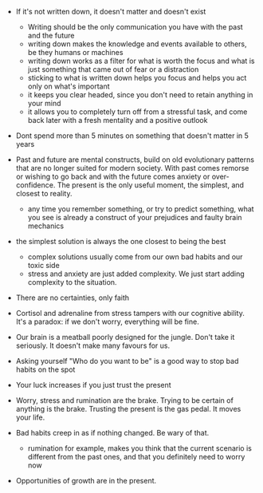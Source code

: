 - If it's not written down, it doesn't matter and doesn't exist
  - Writing should be the only communication you have with the past and the future
  - writing down makes the knowledge and events available to others, be they humans or machines
  - writing down works as a filter for what is worth the focus and what is just something that came out of fear or a distraction
  - sticking to what is written down helps you focus and helps you act only on what's important
  - it keeps you clear headed, since you don't need to retain anything in your mind 
  - it allows you to completely turn off from a stressful task, and come back later with a fresh mentality and a positive outlook

- Dont spend more than 5 minutes on something that doesn't matter in 5 years

- Past and future are mental constructs, build on old evolutionary patterns that are no longer suited for modern society. With past comes remorse or wishing to go back and with the future comes anxiety or over-confidence. The present is the only useful moment, the simplest, and closest to reality.
  - any time you remember something, or try to predict something, what you see is already a construct of your prejudices and faulty brain mechanics

- the simplest solution is always the one closest to being the best
  - complex solutions usually come from our own bad habits and our toxic side
  - stress and anxiety are just added complexity. We just start adding complexity to the situation. 

- There are no certainties, only faith

- Cortisol and adrenaline from stress tampers with our cognitive ability. It's a paradox: if we don't worry, everything will be fine.

- Our brain is a meatball poorly designed for the jungle. Don't take it seriously. It doesn't make many favours for us. 

- Asking yourself "Who do you want to be" is a good way to stop bad habits on the spot

- Your luck increases if you just trust the present

- Worry, stress and rumination are the brake. Trying to be certain of anything is the brake. Trusting the present is the gas pedal. It moves your life.

- Bad habits creep in as if nothing changed. Be wary of that.
  - rumination for example, makes you think that the current scenario is different from the past ones, and that you definitely need to worry now

- Opportunities of growth are in the present. 